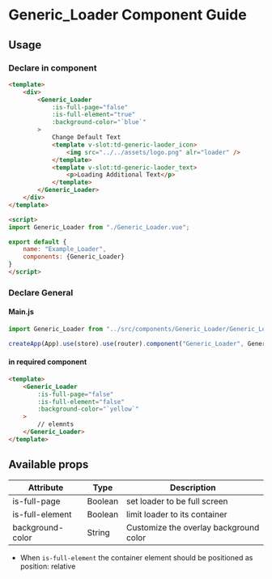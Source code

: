 # Generic_Loader Component Guide

## Usage

### Declare in component ###

```html
<template>
    <div>
        <Generic_Loader 
            :is-full-page="false"
            :is-full-element="true"
            :background-color="`blue`"
        >
            Change Default Text
            <template v-slot:td-generic-laoder_icon>
                <img src="../../assets/logo.png" alr="loader" />
            </template>
            <template v-slot:td-generic-laoder_text>
                <p>Loading Additional Text</p>
            </template>
        </Generic_Loader>
    </div>
</template>

<script>
import Generic_Loader from "./Generic_Loader.vue";

export default {
    name: "Example_Loader",
    components: {Generic_Loader}
}
</script>
```

### Declare General ###

#### Main.js ####
```js
import Generic_Loader from "../src/components/Generic_Loader/Generic_Loader.vue";

createApp(App).use(store).use(router).component("Generic_Loader", Generic_Loader)
```

#### in required component ####
```html
<template>
    <Generic_Loader 
        :is-full-page="false" 
        :is-full-element="false"
        :background-color="`yellow`"
    >
        // elemnts
    </Generic_Loader>
</template>
```

## Available props

Attribute     | Type         | Description  
------------- | -------------| -------
is-full-page  | Boolean | set loader to be full screen
is-full-element  | Boolean | limit loader to its container
background-color | String | Customize the overlay background color
 
* When ```is-full-element``` the container element should be positioned as position: relative